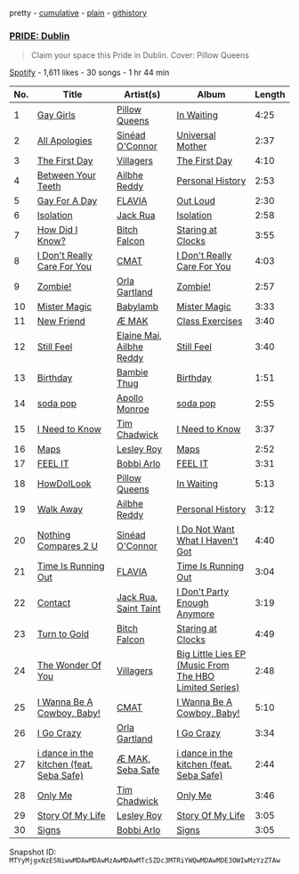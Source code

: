 pretty - [cumulative](/playlists/cumulative/37i9dQZF1DWT9PJEEEAh7g.md) - [plain](/playlists/plain/37i9dQZF1DWT9PJEEEAh7g) - [githistory](https://github.githistory.xyz/mackorone/spotify-playlist-archive/blob/main/playlists/plain/37i9dQZF1DWT9PJEEEAh7g)

### [PRIDE: Dublin](https://open.spotify.com/playlist/37i9dQZF1DWT9PJEEEAh7g)

> Claim your space this Pride in Dublin\. Cover: Pillow Queens

[Spotify](https://open.spotify.com/user/spotify) - 1,611 likes - 30 songs - 1 hr 44 min

| No. | Title | Artist(s) | Album | Length |
|---|---|---|---|---|
| 1 | [Gay Girls](https://open.spotify.com/track/3SrtQXEQjtq2x6WgWJpgfB) | [Pillow Queens](https://open.spotify.com/artist/7BDvurihyagH0uSPNDJX7d) | [In Waiting](https://open.spotify.com/album/1bcRBsdflwrlfkkVSTFKBI) | 4:25 |
| 2 | [All Apologies](https://open.spotify.com/track/1SquBBWJ2qIUAt6GiKZpsq) | [Sinéad O'Connor](https://open.spotify.com/artist/4sD9znwiVFx9cgRPZ42aQ1) | [Universal Mother](https://open.spotify.com/album/0zQllKtOtx3i7QFccbAWvL) | 2:37 |
| 3 | [The First Day](https://open.spotify.com/track/54ocv5qsX6eIjk8C5AyRpT) | [Villagers](https://open.spotify.com/artist/2m1l9MLSslzup4vvokKgvQ) | [The First Day](https://open.spotify.com/album/18JbYJrl9GZMOc06cQpmIm) | 4:10 |
| 4 | [Between Your Teeth](https://open.spotify.com/track/1PsPmZN77TVNyyilMtp1dx) | [Ailbhe Reddy](https://open.spotify.com/artist/1YQiMR5M12HJ28hkJz7qnn) | [Personal History](https://open.spotify.com/album/6boV9BoOGBvjoQ3YugOW3n) | 2:53 |
| 5 | [Gay For A Day](https://open.spotify.com/track/3cVQdF6yFR2bS9Q0t6L7Qo) | [FLAVIA](https://open.spotify.com/artist/4KvJPTW5GGjm49mMuzftPA) | [Out Loud](https://open.spotify.com/album/08B9fiXinIuvpMqkPwozYk) | 2:30 |
| 6 | [Isolation](https://open.spotify.com/track/2aTheQ5VDnPnBS5cQOmjSf) | [Jack Rua](https://open.spotify.com/artist/3aHflddYjlPnPc1oVQiJPB) | [Isolation](https://open.spotify.com/album/4fr1i7HJnnPP8y7ZyoziVk) | 2:58 |
| 7 | [How Did I Know?](https://open.spotify.com/track/3qb46DnwBRPHu50mCvep3s) | [Bitch Falcon](https://open.spotify.com/artist/6NsNTjFVfNwUfLpKbsmt4x) | [Staring at Clocks](https://open.spotify.com/album/7oydtwss0n09uUDYQHfwLb) | 3:55 |
| 8 | [I Don't Really Care For You](https://open.spotify.com/track/5heU7rc2joRWgV7zz9N0Ll) | [CMAT](https://open.spotify.com/artist/3VBNIRx1LxVdRqOiPgkLwv) | [I Don't Really Care For You](https://open.spotify.com/album/2WVqGcJwbqBQxJCeytGbvx) | 4:03 |
| 9 | [Zombie!](https://open.spotify.com/track/1FLyXkdwjRfDakk4XmAFk9) | [Orla Gartland](https://open.spotify.com/artist/3ajf12ub55b51qcS94d9Co) | [Zombie!](https://open.spotify.com/album/76CQMu7yEyiP5gConroJFH) | 2:57 |
| 10 | [Mister Magic](https://open.spotify.com/track/2EDdM9Cd6gDzGGejBqxpse) | [Babylamb](https://open.spotify.com/artist/2eO9bZ9xHCINHEtl8vJPC8) | [Mister Magic](https://open.spotify.com/album/6rdKSNASXtIfyMcfsc35JD) | 3:33 |
| 11 | [New Friend](https://open.spotify.com/track/5Y2DY2YiTWt1SX4iyYTeKr) | [Æ MAK](https://open.spotify.com/artist/2VQ0jNisT4VhPs41VGvvTX) | [Class Exercises](https://open.spotify.com/album/0IN3qTnurwmmG4Noq0QDQM) | 3:40 |
| 12 | [Still Feel](https://open.spotify.com/track/5PJ0jivWgqeBU29idbW75s) | [Elaine Mai](https://open.spotify.com/artist/0wRHsCARScopB5WmbQzMcy), [Ailbhe Reddy](https://open.spotify.com/artist/1YQiMR5M12HJ28hkJz7qnn) | [Still Feel](https://open.spotify.com/album/358BfIBZfO9fx3vlqszzGa) | 3:40 |
| 13 | [Birthday](https://open.spotify.com/track/5oOumjioqsd4vGHk2eoOoz) | [Bambie Thug](https://open.spotify.com/artist/6g3orasGcMPn0gwcE3JMAC) | [Birthday](https://open.spotify.com/album/6HcvC2h9jh0pc1bNIDduzl) | 1:51 |
| 14 | [soda pop](https://open.spotify.com/track/2nV9ysITm7rkYRzk8jx82w) | [Apollo Monroe](https://open.spotify.com/artist/2zn8zIQSLOTHXK4G3CwdXF) | [soda pop](https://open.spotify.com/album/1T36mstSG7sBZgq6EieNGa) | 2:55 |
| 15 | [I Need to Know](https://open.spotify.com/track/1JtMMGtJeqjLp6m6jBRTd4) | [Tim Chadwick](https://open.spotify.com/artist/01xLuKvTWah7tIPATY3MfL) | [I Need to Know](https://open.spotify.com/album/2pASxLad1aBMUMiCwyLgeI) | 3:37 |
| 16 | [Maps](https://open.spotify.com/track/3OFGkaztvfjW0McKujTzdI) | [Lesley Roy](https://open.spotify.com/artist/1hKEBSwDGhKmshGFWiWm7S) | [Maps](https://open.spotify.com/album/76eWcHISpK4WpItAajc84O) | 2:52 |
| 17 | [FEEL IT](https://open.spotify.com/track/6o7XZ3myqqTxtEjZV0Z6jD) | [Bobbi Arlo](https://open.spotify.com/artist/5cudb4Wjab9hm3JH34VzgB) | [FEEL IT](https://open.spotify.com/album/0bYxNQijpmzGVm9PwPIX49) | 3:31 |
| 18 | [HowDoILook](https://open.spotify.com/track/65ggamUCxgszlCtDufMyVV) | [Pillow Queens](https://open.spotify.com/artist/7BDvurihyagH0uSPNDJX7d) | [In Waiting](https://open.spotify.com/album/1bcRBsdflwrlfkkVSTFKBI) | 5:13 |
| 19 | [Walk Away](https://open.spotify.com/track/0OgN6FQsmQV8xaFaOWF9LX) | [Ailbhe Reddy](https://open.spotify.com/artist/1YQiMR5M12HJ28hkJz7qnn) | [Personal History](https://open.spotify.com/album/6boV9BoOGBvjoQ3YugOW3n) | 3:12 |
| 20 | [Nothing Compares 2 U](https://open.spotify.com/track/3nvuPQTw2zuFAVuLsC9IYQ) | [Sinéad O'Connor](https://open.spotify.com/artist/4sD9znwiVFx9cgRPZ42aQ1) | [I Do Not Want What I Haven't Got](https://open.spotify.com/album/34hQFIwGTLf03BZQmGL0iy) | 4:40 |
| 21 | [Time Is Running Out](https://open.spotify.com/track/6Zcm77gXr85gJHGJLZVbPV) | [FLAVIA](https://open.spotify.com/artist/4KvJPTW5GGjm49mMuzftPA) | [Time Is Running Out](https://open.spotify.com/album/2ncVA4VJqFzCU7MP95uuz0) | 3:04 |
| 22 | [Contact](https://open.spotify.com/track/72JVH9goXamjazMk1VU0K1) | [Jack Rua](https://open.spotify.com/artist/3aHflddYjlPnPc1oVQiJPB), [Saint Taint](https://open.spotify.com/artist/4jgc4RCXbjyqKTKtGcdggA) | [I Don't Party Enough Anymore](https://open.spotify.com/album/2MQpAp13fl2VbWoIH1phsx) | 3:19 |
| 23 | [Turn to Gold](https://open.spotify.com/track/4IxSwnTZRv5SVthQ7mt2lA) | [Bitch Falcon](https://open.spotify.com/artist/6NsNTjFVfNwUfLpKbsmt4x) | [Staring at Clocks](https://open.spotify.com/album/7oydtwss0n09uUDYQHfwLb) | 4:49 |
| 24 | [The Wonder Of You](https://open.spotify.com/track/3gwurt17Arq2OTWaM7qZPW) | [Villagers](https://open.spotify.com/artist/2m1l9MLSslzup4vvokKgvQ) | [Big Little Lies EP \(Music From The HBO Limited Series\)](https://open.spotify.com/album/0U2wW1yU3cG3hG7MOFza9M) | 2:48 |
| 25 | [I Wanna Be A Cowboy, Baby!](https://open.spotify.com/track/25JBtRwPAm5tliw9TnSAZH) | [CMAT](https://open.spotify.com/artist/3VBNIRx1LxVdRqOiPgkLwv) | [I Wanna Be A Cowboy, Baby!](https://open.spotify.com/album/05w05hZGUFzTqj53dVavX0) | 5:10 |
| 26 | [I Go Crazy](https://open.spotify.com/track/2Rj9HWaNkUsxdjM2khuqNd) | [Orla Gartland](https://open.spotify.com/artist/3ajf12ub55b51qcS94d9Co) | [I Go Crazy](https://open.spotify.com/album/2xrrcq31pRHAPdQ322aOFy) | 3:34 |
| 27 | [i dance in the kitchen \(feat\. Seba Safe\)](https://open.spotify.com/track/6fk9VbMdmdn4CU87uA8OnN) | [Æ MAK](https://open.spotify.com/artist/2VQ0jNisT4VhPs41VGvvTX), [Seba Safe](https://open.spotify.com/artist/2vY3QN8jlAZS4C4OsbDYV6) | [i dance in the kitchen \(feat\. Seba Safe\)](https://open.spotify.com/album/3396onu6Zpogvzmt4My45w) | 2:44 |
| 28 | [Only Me](https://open.spotify.com/track/31qtxgk7ZLIgXlKC2Izf0a) | [Tim Chadwick](https://open.spotify.com/artist/01xLuKvTWah7tIPATY3MfL) | [Only Me](https://open.spotify.com/album/0TJYQaBMmhrv3XgNsZXJzu) | 3:46 |
| 29 | [Story Of My Life](https://open.spotify.com/track/2yPBpQ622XzDq0BzbqpXeF) | [Lesley Roy](https://open.spotify.com/artist/1hKEBSwDGhKmshGFWiWm7S) | [Story Of My Life](https://open.spotify.com/album/3mM1ZAvynbhV6gtDIry8Iw) | 3:05 |
| 30 | [Signs](https://open.spotify.com/track/7jJZDHf6BtkfmPCR5nKypB) | [Bobbi Arlo](https://open.spotify.com/artist/5cudb4Wjab9hm3JH34VzgB) | [Signs](https://open.spotify.com/album/3oR9LhEEzdKurbGcm9mEDN) | 3:05 |

Snapshot ID: `MTYyMjgxNzE5NiwwMDAwMDAwMzAwMDAwMTc5ZDc3MTRiYWQwMDAwMDE3OWIwMzYzZTAw`
